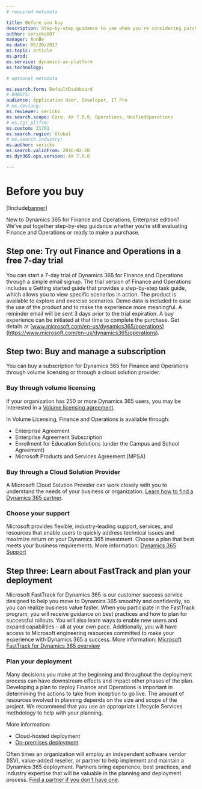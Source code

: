 ```yaml
---
# required metadata

title: Before you buy
description: Step-by-step guidance to use when you're considering purchasing Dynamics 365 for Finance and Operations.  
author: sericks007
manager: AnnBe
ms.date: 06/20/2017
ms.topic: article
ms.prod: 
ms.service: dynamics-ax-platform
ms.technology: 

# optional metadata

ms.search.form: DefaultDashboard
# ROBOTS: 
audience: Application User, Developer, IT Pro
# ms.devlang: 
ms.reviewer: sericks
ms.search.scope: Core, AX 7.0.0, Operations, UnifiedOperations
# ms.tgt_pltfrm: 
ms.custom: 21761
ms.search.region: Global
# ms.search.industry: 
ms.author: sericks
ms.search.validFrom: 2016-02-28
ms.dyn365.ops.version: AX 7.0.0

---
```


# Before you buy 

[!include[banner](../includes/banner.md)]

New to Dynamics 365 for Finance and Operations, Enterprise edition? We've put together step-by-step guidance whether you’re still evaluating Finance and Operations or ready to make a purchase.

## Step one:  Try out Finance and Operations in a free 7-day trial
You can start a 7-day trial of Dynamics 365 for Finance and Operations through a simple email signup. The trial version of Finance and Operations includes a Getting started guide that provides a step-by-step task guide, which allows you to view specific scenarios in action. The product is available to explore and exercise scenarios. Demo data is included to ease the use of the product and to make the experience more meaningful. A reminder email will be sent 3 days prior to the trial expiration. A buy experience can be initiated at that time to complete the purchase. Get details at [www.microsoft.com/en-us/dynamics365/operations](https://www.microsoft.com/en-us/dynamics365/operations).

## Step two: Buy and manage a subscription
You can buy a subscription for Dynamics 365 for Finance and Operations through volume licensing or through a cloud solution provider.

### Buy through volume licensing
If your organization has 250 or more Dynamics 365 users, you may be interested in a [Volume licensing agreement](https://www.microsoft.com/en-us/licensing/how-to-buy/how-to-buy.aspx). 

In Volume Licensing, Finance and Operations is available through:
- Enterprise Agreement
- Enterprise Agreement Subscription
- Enrollment for Education Solutions (under the Campus and School Agreement)
- Microsoft Products and Services Agreement (MPSA)

### Buy through a Cloud Solution Provider
A Microsoft Cloud Solution Provider can work closely with you to understand the needs of your business or organization. [Learn how to find a Dynamics 365 partner](https://partnercenter.microsoft.com/en-us/partner/home). 

### Choose your support
Microsoft provides flexible, industry-leading support, services, and resources that enable users to quickly address technical issues and maximize return on your Dynamics 365 investment. Choose a plan that best meets your business requirements. More information: [Dynamics 365 Support](https://www.microsoft.com/en-us/dynamics365/support)

## Step three: Learn about FastTrack and plan your deployment
Microsoft FastTrack for Dynamics 365 is our customer success service designed to help you move to Dynamics 365 smoothly and confidently, so you can realize business value faster. When you participate in the FastTrack program, you will receive guidance on best practices and how to plan for successful rollouts. You will also learn ways to enable new users and expand capabilities – all at your own pace. Additionally, you will have access to Microsoft engineering resources committed to make your experience with Dynamics 365 a success. More information: [Microsoft FastTrack for Dynamics 365 overview](/dynamics365/unified-operations/fin-and-ops/get-started/fasttrack-dynamics-365-overview) 

### Plan your deployment
Many decisions you make at the beginning and throughout the deployment process can have downstream effects and impact other phases of the plan. Developing a plan to deploy Finance and Operations is important in determining the actions to take from inception to go live. The amount of resources involved in planning depends on the size and scope of the project. We recommend that you use an appropriate Lifecycle Services methdology to help with your planning. 

More information: 
- Cloud-hosted deployment
- [On-premises deployment](/dev-itpro/deployment/on-premises-deployment-landing-page)

Often times an organization will employ an independent software vendor (ISV), value-added reseller, or partner to help implement and maintain a Dynamics 365 deployment. Partners bring experience, best practices, and industry expertise that will be valuable in the planning and deployment process. [Find a partner if you don't have one](https://partnercenter.microsoft.com/en-us/pcv/search).

